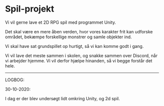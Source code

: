 # Spil-projekt

Vi vil gerne lave et 2D RPG spil med programmet Unity. 

Det skal være en mere åben verden, hvor vores karakter frit kan udforske området, bekæmpe forskellige monstrer og samle objekter ind. 


Vi skal have sat grundspillet op hurtigt, så vi kan komme godt i gang.

Vi vil lave det meste sammen i skolen, og snakke sammen over Discord, når vi arbejder hjemme. Vi vil derfor hjælpe hinanden, så vi begge forstår det hele.

_________________________

LOGBOG:

30-10-2020:

I dag er der blev undersøgt lidt omkring Unity, og 2d spil.

